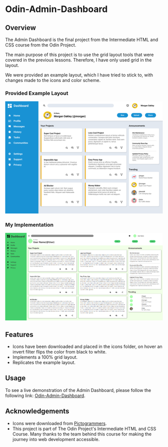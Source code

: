 # Odin-Admin-Dashboard

## Overview

The Admin Dashboard is the final project from the Intermediate HTML and CSS course from the Odin Project. 

The main purpose of this project is to use the grid layout tools that were covered in the previous lessons. Therefore, I have only used grid in the layout.

We were provided an example layout, which I have tried to stick to, with changes made to the icons and color scheme.

### Provided Example Layout 

![Example Layout](dashboard-project.png)

### My Implementation

![Admin Dashboard Demo](odin-admin-dashboard-screenshot.png)

## Features

- Icons have been downloaded and placed in the icons folder, on hover an invert filter flips the color from black to white.
- Implements a 100% grid layout.
- Replicates the example layout.

## Usage



To see a live demonstration of the Admin Dashboard, please follow the following link: [Odin-Admin-Dashboard](https://ogmui.github.io/Odin-Admin-Dashboard/).

## Acknowledgements

- Icons were downloaded from [Pictogrammers](https://pictogrammers.com/library/mdi/).
- This project is part of The Odin Project's Intermediate HTML and CSS Course. Many thanks to the team behind this course for making the journey into web development accessible.
